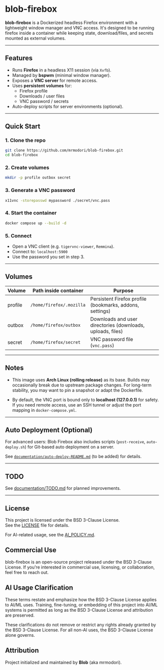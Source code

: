# blob-firebox

**blob-firebox** is a Dockerized headless Firefox environment with a lightweight window manager and VNC access.
It's designed to be running firefox inside a container while keeping state, download/files, and secrets mounted as external volumes.

---

## Features
- Runs **Firefox** in a headless X11 session (via `Xvfb`).
- Managed by **bspwm** (minimal window manager).
- Exposes a **VNC server** for remote access.
- Uses **persistent volumes** for:
  - Firefox profile
  - Downloads / user files
  - VNC password / secrets
- Auto-deploy scripts for server environments (optional).

---

## Quick Start

### 1. Clone the repo
```bash
git clone https://github.com/mrmodori/blob-firebox.git
cd blob-firebox
```

### 2. Create volumes

```bash
mkdir -p profile outbox secret
```

### 3. Generate a VNC password

```bash
x11vnc -storepasswd mypassword ./secret/vnc.pass
```

### 4. Start the container

```bash
docker compose up --build -d
```

### 5. Connect

* Open a VNC client (e.g. `tigervnc-viewer`, `Remmina`).
* Connect to: `localhost:5900`
* Use the password you set in step 3.

---

## Volumes

| Volume  | Path inside container    | Purpose                                                    |
| ------- | ------------------------ | ---------------------------------------------------------- |
| profile | `/home/firefox/.mozilla` | Persistent Firefox profile (bookmarks, addons, settings)   |
| outbox  | `/home/firefox/outbox`   | Downloads and user directories (downloads, uploads, files) |
| secret  | `/home/firefox/secret`   | VNC password file (`vnc.pass`)                             |

---

## Notes

* This image uses **Arch Linux (rolling release)** as its base.
  Builds may occasionally break due to upstream package changes.
  For long-term stability, you may want to pin a snapshot or adapt the Dockerfile.

* By default, the VNC port is bound only to **localhost (127.0.0.1)** for safety.
  If you need remote access, use an SSH tunnel or adjust the port mapping in `docker-compose.yml`.

---

## Auto Deployment (Optional)

For advanced users:
Blob Firebox also includes scripts (`post-receive`, `auto-deploy.sh`) for Git-based auto deployment on a server.

See [`documentation/auto-deploy-README.md`](documentation/auto-deploy-README.md) (to be added) for details.

---

## TODO

See [documentation/TODO.md](documentation/TODO.md) for planned improvements.

---
## License

This project is licensed under the BSD 3-Clause License.  
See the [LICENSE](LICENSE) file for details.  

For AI-related usage, see the [AI_POLICY.md](AI_POLICY.md).

## Commercial Use

blob-firebox is an open-source project released under the BSD 3-Clause License.
If you're interested in commercial use, licensing, or collaboration, feel free to reach out.

## AI Usage Clarification

These terms restate and emphasize how the BSD 3-Clause License applies to AI/ML uses. Training, fine-tuning, or embedding of this project into AI/ML systems is permitted as long as the BSD 3-Clause License and attribution are preserved.

These clarifications do not remove or restrict any rights already granted by the BSD 3-Clause License. For all non-AI uses, the BSD 3-Clause License alone governs.

## Attribution

Project initialized and maintained by **Blob** (aka mrmodori).
